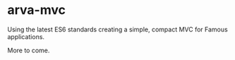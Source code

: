 # arva-mvc
Using the latest ES6 standards creating a simple, compact MVC for Famous applications.

More to come.
